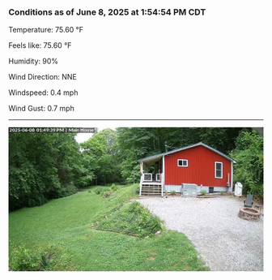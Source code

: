 ### Conditions as of June 8, 2025 at 1:54:54 PM CDT 

Temperature: 75.60 &deg;F

Feels like: 75.60 &deg;F

Humidity: 90%

Wind Direction: NNE

Windspeed: 0.4 mph

Wind Gust: 0.7 mph

---

<img src="./images/latest.jpeg"/>

